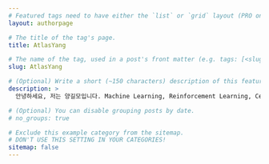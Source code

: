 ```yaml
---
# Featured tags need to have either the `list` or `grid` layout (PRO only).
layout: authorpage

# The title of the tag's page.
title: AtlasYang

# The name of the tag, used in a post's front matter (e.g. tags: [<slug>]).
slug: AtlasYang

# (Optional) Write a short (~150 characters) description of this featured tag.
description: >
  안녕하세요, 저는 양길모입니다. Machine Learning, Reinforcement Learning, Cellular Automata에 관심이 많습니다. 

# (Optional) You can disable grouping posts by date.
# no_groups: true

# Exclude this example category from the sitemap.
# DON'T USE THIS SETTING IN YOUR CATEGORIES!
sitemap: false
---
```

